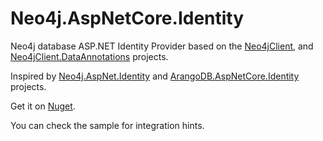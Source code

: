 # Neo4j.AspNetCore.Identity
Neo4j database ASP.NET Identity Provider based on the [Neo4jClient](https://github.com/Readify/Neo4jClient/), and [Neo4jClient.DataAnnotations](https://github.com/francnuec/Neo4jClient.DataAnnotations) projects.

Inspired by [Neo4j.AspNet.Identity](https://github.com/DotNet4Neo4j/Neo4j.AspNet.Identity) and [ArangoDB.AspNetCore.Identity](https://github.com/actias/ArangoDB.AspNetCore.Identity) projects.

Get it on [Nuget](https://www.nuget.org/packages/Neo4j.AspNetCore.Identity/1.0.0).

You can check the sample for integration hints.
